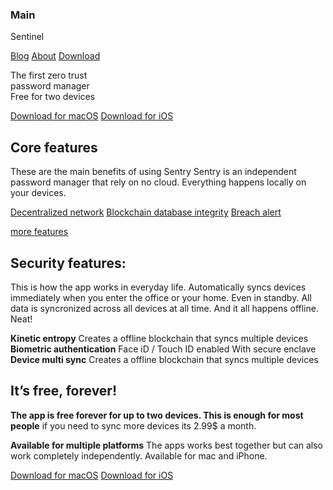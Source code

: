 ### Main
Sentinel

[Blog]()
[About]()
[Download]()

The first zero trust </br>password manager </br> Free for two devices

[Download for macOS]()
[Download for iOS]()

## Core features
These are the main benefits of using Sentry
Sentry is an independent password manager that rely on no cloud.
Everything happens locally on your devices.

[Decentralized network]()
[Blockchain database integrity]()
[Breach alert]()

[more features]()

## Security features:
This is how the app works in everyday life. Automatically syncs devices immediately when you enter the office or your home. Even in standby. All data is syncronized across all devices at all time. And it all happens offline. Neat!

**Kinetic entropy**
Creates a offline blockchain that syncs multiple devices
**Biometric authentication**
Face iD / Touch ID enabled With secure enclave
**Device multi sync**
Creates a offline blockchain that syncs multiple devices

## It’s free, forever!
**The app is free forever for up to two devices. This is enough for most people**
if you need to sync more devices its 2.99$ a month.

**Available for multiple platforms**
The apps works best together but can also work completely
independently. Available for mac and iPhone.

[Download for macOS]()
[Download for iOS]()
